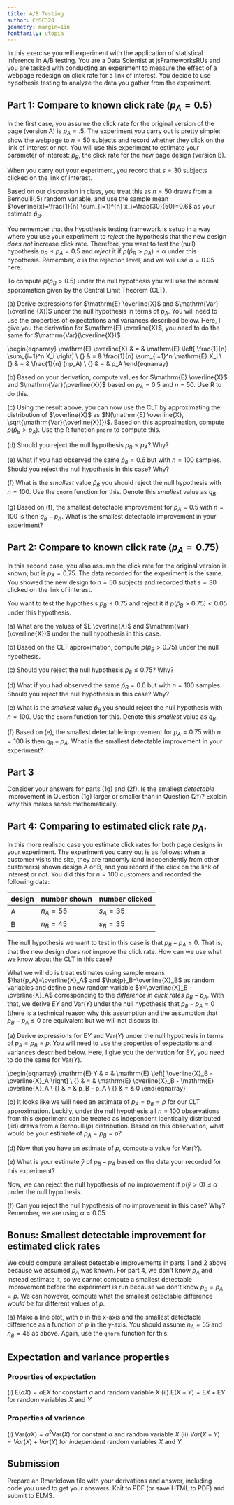 ```yaml
---
title: A/B Testing
author: CMSC320
geometry: margin=1in
fontfamily: utopia
---
```


In this exercise you will experiment with the application of statistical inference in A/B testing. You are a Data Scientist at jsFrameworksRUs and you are tasked with conducting an experiment to measure the effect of a webpage redesign on click rate for a link of interest. You decide to use hypothesis testing to analyze the data you gather from the experiment. 

## Part 1: Compare to known click rate ($p_A=0.5$)

In the first case, you assume the click rate for the original version of the page (version A) is $p_A=.5$. 
The experiment you carry out is pretty simple: show the webpage to $n=50$ subjects and record whether they click on the link of interest or not.
You will use this experiment to estimate your parameter of interest: $p_B$, the click rate for the new page design (version B).

When you carry out your experiment, you record that $s=30$ subjects clicked on the link of interest.

Based on our discussion in class, you treat this as $n=50$ draws from a $\mathrm{Bernoulli}(.5)$ random variable, 
and use the sample mean $\overline{x}=\frac{1}{n} \sum_{i=1}^{n} x_i=\frac{30}{50}=0.6$ as your estimate $\hat{p}_B$. 

You remember that the hypothesis testing framework is setup in a way where you use your experiment to _reject_ the hypothesis
that the new design _does not_ increase click rate.
Therefore, you want to test the (null) hypothesis $p_B \leq p_A = 0.5$ and _reject_ it if $p(\hat{p}_B > p_A) \leq \alpha$ under this hypothesis.
Remember, $\alpha$ is the rejection level, and we will use $\alpha=0.05$ here.

To compute $p(\hat{p}_B > 0.5)$ under the null hypothesis you will use the normal apprximation given by the Central Limit Theorem (CLT). 

(a) Derive expressions for $\mathrm{E} \overline{X}$ and $\mathrm{Var}(\overline {X})$ under the null hypothesis in terms of $p_A$. You will need to use the properties of
expectations and variances described below. Here, I give you the derivation for $\mathrm{E} \overline{X}$, you need to do the same for $\mathrm{Var}(\overline{X})$.

\begin{eqnarray}
\mathrm{E} \overline{X} & = & \mathrm{E} \left[ \frac{1}{n} \sum_{i=1}^n X_i \right] \\
{} & = & \frac{1}{n} \sum_{i=1}^n \mathrm{E} X_i \\
{} & = & \frac{1}{n} (np_A) \\
{} & = & p_A
\end{eqnarray}

(b) Based on your derivation, compute values for $\mathrm{E} \overline{X}$ and $\mathrm{Var}(\overline{X})$ based on $p_A=0.5$ and $n=50$. Use R to do this.

(c) Using the result above, you can now use the CLT by approximating the distribution of $\overline{X}$ as $N(\mathrm{E} \overline{X}, \sqrt{\mathrm{Var}(\overline{X})})$.
Based on this approximation, compute $p(\hat{p}_B > p_A)$. Use the R function `pnorm` to compute this.

(d) Should you reject the null hypothesis $p_B \leq p_A$? Why?

(e) What if you had observed the same $\hat{p}_B=0.6$ but with $n=100$ samples. Should you reject the null hypothesis in this case? Why?

(f) What is the _smallest_ value $\hat{p}_B$ you should reject the null hypothesis with $n=100$. Use the `qnorm` function for this. Denote this _smallest_ value as 
$q_B$. 

(g) Based on (f), the smallest detectable improvement for $p_A=0.5$ with $n=100$ is then $q_B - p_A$. What is the smallest detectable improvement in your experiment?

## Part 2: Compare to known click rate ($p_A=0.75$)

In this second case, you also assume the click rate for the original version is known, but is $p_A=0.75$. 
The data recorded for the experiment is the same. You showed the new design to $n=50$ subjects and recorded that
$s=30$ clicked on the link of interest.

You want to test the hypothesis $p_B \leq 0.75$ and reject it if $p(\hat{p}_B > 0.75) < 0.05$ under this hypothesis.

(a) What are the values of $E \overline{X}$ and $\mathrm{Var}(\overline{X})$ under the null hypothesis in this case.

(b) Based on the CLT approximation, compute $p(\hat{p}_B > 0.75)$ under the null hypothesis. 

(c) Should you reject the null hypothesis $p_B \leq 0.75$? Why?

(d) What if you had observed the same $\hat{p}_B=0.6$ but with $n=100$ samples. Should you reject the null hypothesis in this case? Why?

(e) What is the _smallest_ value $\hat{p}_B$ you should reject the null hypothesis with $n=100$. Use the `qnorm` function for this. Denote this _smallest_ value as 
$q_B$. 

(f) Based on (e), the smallest detectable improvement for $p_A=0.75$ with $n=100$ is then $q_B - p_A$. What is the smallest detectable improvement in your experiment?

## Part 3

Consider your answers for parts (1g) and (2f). Is the smallest _detectable_ improvement in Question (1g) larger or smaller than in Question (2f)?
Explain why this makes sense mathematically. 

## Part 4: Comparing to estimated click rate $p_A$.

In this more realistic case you estimate click rates for both page designs in your experiment. The experiment you carry out is as follows: when a customer visits the site, 
they are randomly (and independently from other customers) shown design A or B, and you record if the click on the link of interest or not. 
You did this for $n=100$ customers and recorded the following data:

| design | number shown | number clicked |
|--------|--------------|----------------|
| A      |           $n_A=55$ |             $s_A=35$ |
| B      |           $n_B=45$ |             $s_B=35$ |

The null hypothesis we want to test in this case is that $p_B - p_A \leq 0$. That is, that the new design _does not_ improve the click rate. How can we use what we know about the CLT in this case?

What we will do is treat estimates using sample means $\hat{p_A}=\overline{X}_A$ and $\hat{p}_B=\overline{X}_B$ as random variables and define a new random variable $Y=\overline{X}_B - \overline{X}_A$ corresponding to the _difference in click rates_ $p_B - p_A$. 
With that, we derive $EY$ and $\mathrm{Var}(Y)$ under the null hypothesis that $p_B - p_A = 0$ (there is a technical reason why this assumption and the assumption 
that $p_B - p_A \leq 0$ are equivalent but we will not discuss it).

(a) Derive expressions for $\mathrm{E} Y$ and $\mathrm{Var}(Y)$ under the null hypothesis in terms of $p_A=p_B=p$. You will need to use the properties of
expectations and variances described below. Here, I give you the derivation for $\mathrm{E} Y$, you need to do the same for $\mathrm{Var}(Y)$.

\begin{eqnarray}
\mathrm{E} Y & = & \mathrm{E} \left[ \overline{X}_B - \overline{X}_A \right] \\ 
{} & = & \mathrm{E} \overline{X}_B - \mathrm{E} \overline{X}_A \\
{} & = & p_B - p_A \\
{} & = & 0
\end{eqnarray}

(b) It looks like we will need an estimate of $p_A = p_B = p$ for our CLT approximation. Luckily, under the null hypothesis all $n=100$ observations from this experiment
can be treated as independent identically distributed (iid) draws from a $\mathrm{Bernoulli}(p)$ distribution. Based on this observation, what would be your estimate of
$p_A=p_B=p$?

(d) Now that you have an estimate of $p$, compute a value for $\mathrm{Var}(Y)$. 

(e) What is your estimate $\hat{y}$ of $p_B - p_A$ based on the data your recorded for this experiment?

Now, we can reject the null hypothesis of no improvement if $p(\hat{y} > 0) \leq \alpha$ under the null hypothesis. 

(f) Can you reject the null hypothesis of no improvement in this case? Why? Remember, we are using $\alpha=0.05$.

## Bonus: Smallest detectable improvement for estimated click rates

We could compute smallest detectable improvements in parts 1 and 2 above because we assumed $p_A$ was known. For part 4, we don't know $p_A$ and instead estimate it, so we
cannot compute a smallest detectable improvement before the experiment is run because we don't know $p_B = p_A = p$. We can however, compute what the smallest detectable 
difference _would be_ for different values of $p$. 

(a) Make a line plot, with $p$ in the x-axis and the smallest detectable difference as a function of $p$ in the y-axis. You should assume $n_A=55$ and $n_B=45$ 
as above. Again, use the `qnorm` function for this.

## Expectation and variance properties

### Properties of expectation

(i) $\mathrm{E}(aX) = a \mathrm{E}X$ for constant $a$ and random variable $X$
(ii) $\mathrm{E}(X + Y) = \mathrm{E}X + \mathrm{E}Y$ for random variables $X$ and $Y$

### Properties of variance

(i) $\mathrm{Var}(aX) = a^2 \mathrm{Var}(X)$ for constant $a$ and random variable $X$
(ii) $Var(X+Y)=Var(X) + Var(Y)$ for _independent_ random variables $X$ and $Y$

## Submission

Prepare an Rmarkdown file with your derivations and answer, including code you used to get your answers. Knit to PDF (or save HTML to PDF) and submit to ELMS.
